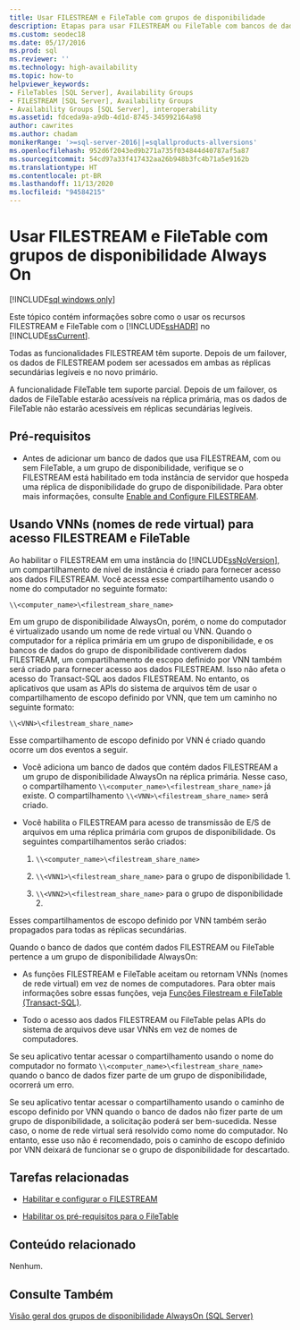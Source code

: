 ```yaml
---
title: Usar FILESTREAM e FileTable com grupos de disponibilidade
description: Etapas para usar FILESTREAM ou FileTable com bancos de dados que participam de um grupo de disponibilidade Always On.
ms.custom: seodec18
ms.date: 05/17/2016
ms.prod: sql
ms.reviewer: ''
ms.technology: high-availability
ms.topic: how-to
helpviewer_keywords:
- FileTables [SQL Server], Availability Groups
- FILESTREAM [SQL Server], Availability Groups
- Availability Groups [SQL Server], interoperability
ms.assetid: fdceda9a-a9db-4d1d-8745-345992164a98
author: cawrites
ms.author: chadam
monikerRange: '>=sql-server-2016||=sqlallproducts-allversions'
ms.openlocfilehash: 952d6f2043ed9b271a735f034844d40787af5a87
ms.sourcegitcommit: 54cd97a33f417432aa26b948b3fc4b71a5e9162b
ms.translationtype: HT
ms.contentlocale: pt-BR
ms.lasthandoff: 11/13/2020
ms.locfileid: "94584215"
---
```

# <a name="use-filestream-and-filetable-with-always-on-availability-groups"></a>Usar FILESTREAM e FileTable com grupos de disponibilidade Always On

[!INCLUDE[sql windows only](../../../includes/applies-to-version/sql-windows-only.md)]

  Este tópico contém informações sobre como o usar os recursos FILESTREAM e FileTable com o [!INCLUDE[ssHADR](../../../includes/sshadr-md.md)] no [!INCLUDE[ssCurrent](../../../includes/sscurrent-md.md)].  
  
 Todas as funcionalidades FILESTREAM têm suporte. Depois de um failover, os dados de FILESTREAM podem ser acessados em ambas as réplicas secundárias legíveis e no novo primário.  
  
 A funcionalidade FileTable tem suporte parcial. Depois de um failover, os dados de FileTable estarão acessíveis na réplica primária, mas os dados de FileTable não estarão acessíveis em réplicas secundárias legíveis.  
  
##  <a name="prerequisites"></a><a name="Prerequisites"></a> Pré-requisitos  
  
-   Antes de adicionar um banco de dados que usa FILESTREAM, com ou sem FileTable, a um grupo de disponibilidade, verifique se o FILESTREAM está habilitado em toda instância de servidor que hospeda uma réplica de disponibilidade do grupo de disponibilidade. Para obter mais informações, consulte [Enable and Configure FILESTREAM](../../../relational-databases/blob/enable-and-configure-filestream.md).  
  
##  <a name="using-virtual-network-names-vnns-for-filestream-and-filetable-access"></a><a name="vnn"></a> Usando VNNs (nomes de rede virtual) para acesso FILESTREAM e FileTable  
 Ao habilitar o FILESTREAM em uma instância do [!INCLUDE[ssNoVersion](../../../includes/ssnoversion-md.md)], um compartilhamento de nível de instância é criado para fornecer acesso aos dados FILESTREAM. Você acessa esse compartilhamento usando o nome do computador no seguinte formato:  
  
 `\\<computer_name>\<filestream_share_name>`  
  
 Em um grupo de disponibilidade AlwaysOn, porém, o nome do computador é virtualizado usando um nome de rede virtual ou VNN. Quando o computador for a réplica primária em um grupo de disponibilidade, e os bancos de dados do grupo de disponibilidade contiverem dados FILESTREAM, um compartilhamento de escopo definido por VNN também será criado para fornecer acesso aos dados FILESTREAM. Isso não afeta o acesso do Transact-SQL aos dados FILESTREAM. No entanto, os aplicativos que usam as APIs do sistema de arquivos têm de usar o compartilhamento de escopo definido por VNN, que tem um caminho no seguinte formato:  
  
 `\\<VNN>\<filestream_share_name>`  
  
 Esse compartilhamento de escopo definido por VNN é criado quando ocorre um dos eventos a seguir.  
  
-   Você adiciona um banco de dados que contém dados FILESTREAM a um grupo de disponibilidade AlwaysOn na réplica primária. Nesse caso, o compartilhamento `\\<computer_name>\<filestream_share_name>` já existe. O compartilhamento `\\<VNN>\<filestream_share_name>` será criado.  
  
-   Você habilita o FILESTREAM para acesso de transmissão de E/S de arquivos em uma réplica primária com grupos de disponibilidade. Os seguintes compartilhamentos serão criados:  
  
    1.  `\\<computer_name>\<filestream_share_name>`  
  
    2.  `\\<VNN1>\<filestream_share_name>` para o grupo de disponibilidade 1.  
  
    3.  `\\<VNN2>\<filestream_share_name>` para o grupo de disponibilidade 2.  
  
 Esses compartilhamentos de escopo definido por VNN também serão propagados para todas as réplicas secundárias.  
  
 Quando o banco de dados que contém dados FILESTREAM ou FileTable pertence a um grupo de disponibilidade AlwaysOn:  
  
-   As funções FILESTREAM e FileTable aceitam ou retornam VNNs (nomes de rede virtual) em vez de nomes de computadores. Para obter mais informações sobre essas funções, veja [Funções Filestream e FileTable &#40;Transact-SQL&#41;](../../../relational-databases/system-functions/filestream-and-filetable-functions-transact-sql.md).  
  
-   Todo o acesso aos dados FILESTREAM ou FileTable pelas APIs do sistema de arquivos deve usar VNNs em vez de nomes de computadores.  
  
 Se seu aplicativo tentar acessar o compartilhamento usando o nome do computador no formato `\\<computer_name>\<filestream_share_name>` quando o banco de dados fizer parte de um grupo de disponibilidade, ocorrerá um erro.  
  
 Se seu aplicativo tentar acessar o compartilhamento usando o caminho de escopo definido por VNN quando o banco de dados não fizer parte de um grupo de disponibilidade, a solicitação poderá ser bem-sucedida. Nesse caso, o nome de rede virtual será resolvido como nome do computador. No entanto, esse uso não é recomendado, pois o caminho de escopo definido por VNN deixará de funcionar se o grupo de disponibilidade for descartado.  
  
##  <a name="related-tasks"></a><a name="RelatedTasks"></a> Tarefas relacionadas  
  
-   [Habilitar e configurar o FILESTREAM](../../../relational-databases/blob/enable-and-configure-filestream.md)  
  
-   [Habilitar os pré-requisitos para o FileTable](../../../relational-databases/blob/enable-the-prerequisites-for-filetable.md)  
  
##  <a name="related-content"></a><a name="RelatedContent"></a> Conteúdo relacionado  
 Nenhum.  
  
## <a name="see-also"></a>Consulte Também  
 [Visão geral dos grupos de disponibilidade AlwaysOn &#40;SQL Server&#41;](../../../database-engine/availability-groups/windows/overview-of-always-on-availability-groups-sql-server.md)  
  
  
